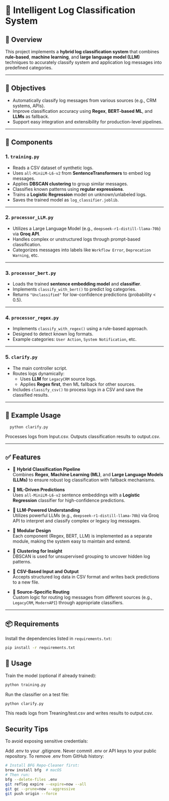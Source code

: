 # 🧠 Intelligent Log Classification System

## 📌 Overview

This project implements a **hybrid log classification system** that combines **rule-based**, **machine learning**, and **large language model (LLM)** techniques to accurately classify system and application log messages into predefined categories.

---

## 🎯 Objectives

- Automatically classify log messages from various sources (e.g., CRM systems, APIs).
- Improve classification accuracy using **Regex**, **BERT-based ML**, and **LLMs** as fallback.
- Support easy integration and extensibility for production-level pipelines.

---

## 🧩 Components

### 1. `training.py`
- Reads a CSV dataset of synthetic logs.
- Uses `all-MiniLM-L6-v2` from **SentenceTransformers** to embed log messages.
- Applies **DBSCAN clustering** to group similar messages.
- Classifies known patterns using **regular expressions**.
- Trains a **Logistic Regression** model on unknown/unlabeled logs.
- Saves the trained model as `log_classifier.joblib`.

---

### 2. `processor_LLM.py`
- Utilizes a Large Language Model (e.g., `deepseek-r1-distill-llama-70b`) via **Groq API**.
- Handles complex or unstructured logs through prompt-based classification.
- Categorizes messages into labels like `Workflow Error`, `Deprecation Warning`, etc.

---

### 3. `processor_bert.py`
- Loads the trained **sentence embedding model** and **classifier**.
- Implements `classify_with_bert()` to predict log categories.
- Returns `"Unclassified"` for low-confidence predictions (probability < 0.5).

---

### 4. `processor_regex.py`
- Implements `classify_with_regex()` using a rule-based approach.
- Designed to detect known log formats.
- Example categories: `User Action`, `System Notification`, etc.

---

### 5. `clarify.py`
- The main controller script.
- Routes logs dynamically:
  - Uses **LLM** for `LegacyCRM` source logs.
  - Applies **Regex first**, then ML fallback for other sources.
- Includes `classify_csv()` to process logs in a CSV and save the classified results.

---

## 📂 Example Usage
```bash
  python clarify.py
```
Processes logs from Input.csv.
Outputs classification results to output.csv.

---

## ✅ Features

- 🔁 **Hybrid Classification Pipeline**  
  Combines **Regex**, **Machine Learning (ML)**, and **Large Language Models (LLMs)** to ensure robust log classification with fallback mechanisms.

- 🤖 **ML-Driven Predictions**  
  Uses `all-MiniLM-L6-v2` sentence embeddings with a **Logistic Regression** classifier for high-confidence predictions.

- 🧠 **LLM-Powered Understanding**  
  Utilizes powerful LLMs (e.g., `deepseek-r1-distill-llama-70b`) via Groq API to interpret and classify complex or legacy log messages.

- 🧱 **Modular Design**  
  Each component (Regex, BERT, LLM) is implemented as a separate module, making the system easy to maintain and extend.

- 🧪 **Clustering for Insight**  
  DBSCAN is used for unsupervised grouping to uncover hidden log patterns.

- 💾 **CSV-Based Input and Output**  
  Accepts structured log data in CSV format and writes back predictions to a new file.

- 🧭 **Source-Specific Routing**  
  Custom logic for routing log messages from different sources (e.g., `LegacyCRM`, `ModernAPI`) through appropriate classifiers.

---

## 📦 Requirements

Install the dependencies listed in `requirements.txt`:

```bash
pip install -r requirements.txt
```
## 🚀 Usage

Train the model (optional if already trained):
```bash
python training.py
```
Run the classifier on a test file:
```bash
python clarify.py
```
This reads logs from Treaning/test.csv and writes results to output.csv.

## Security Tips

To avoid exposing sensitive credentials:

Add .env to your .gitignore.
Never commit .env or API keys to your public repository.
To remove .env from GitHub history:

```bash
# Install BFG Repo-Cleaner first:
brew install bfg  # macOS
# Then run:
bfg --delete-files .env
git reflog expire --expire=now --all
git gc --prune=now --aggressive
git push origin --force
